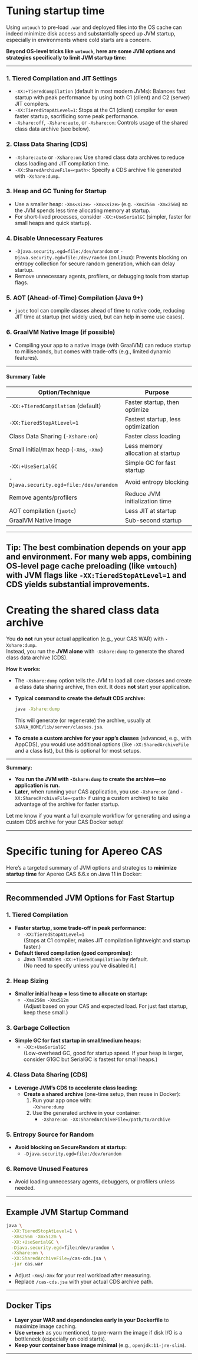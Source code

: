 # Tuning startup time
Using `vmtouch` to pre-load `.war` and deployed files into the OS cache can indeed minimize disk access and substantially speed up JVM startup, especially in environments where cold starts are a concern.

**Beyond OS-level tricks like `vmtouch`, here are some JVM options and strategies specifically to limit JVM startup time:**

---

### 1. **Tiered Compilation and JIT Settings**
- `-XX:+TieredCompilation` (default in most modern JVMs): Balances fast startup with peak performance by using both C1 (client) and C2 (server) JIT compilers.
- `-XX:TieredStopAtLevel=1`: Stops at the C1 (client) compiler for even faster startup, sacrificing some peak performance.
- `-Xshare:off`, `-Xshare:auto`, or `-Xshare:on`: Controls usage of the shared class data archive (see below).

### 2. **Class Data Sharing (CDS)**
- `-Xshare:auto` or `-Xshare:on`: Use shared class data archives to reduce class loading and JIT compilation time.
- `-XX:SharedArchiveFile=<path>`: Specify a CDS archive file generated with `-Xshare:dump`.

### 3. **Heap and GC Tuning for Startup**
- Use a smaller heap: `-Xms<size> -Xmx<size>` (e.g. `-Xms256m -Xmx256m`) so the JVM spends less time allocating memory at startup.
- For short-lived processes, consider `-XX:+UseSerialGC` (simpler, faster for small heaps and quick startup).

### 4. **Disable Unnecessary Features**
- `-Djava.security.egd=file:/dev/urandom` or `-Djava.security.egd=file:/dev/random` (on Linux): Prevents blocking on entropy collection for secure random generation, which can delay startup.
- Remove unnecessary agents, profilers, or debugging tools from startup flags.

### 5. **AOT (Ahead-of-Time) Compilation (Java 9+)**
- `jaotc` tool can compile classes ahead of time to native code, reducing JIT time at startup (not widely used, but can help in some use cases).

### 6. **GraalVM Native Image** (if possible)
- Compiling your app to a native image (with GraalVM) can reduce startup to milliseconds, but comes with trade-offs (e.g., limited dynamic features).

---

#### **Summary Table**

| Option/Technique                               | Purpose                              |
|------------------------------------------------|--------------------------------------|
| `-XX:+TieredCompilation` (default)             | Faster startup, then optimize        |
| `-XX:TieredStopAtLevel=1`                      | Fastest startup, less optimization   |
| Class Data Sharing (`-Xshare:on`)              | Faster class loading                 |
| Small initial/max heap (`-Xms`, `-Xmx`)        | Less memory allocation at startup    |
| `-XX:+UseSerialGC`                             | Simple GC for fast startup           |
| `-Djava.security.egd=file:/dev/urandom`        | Avoid entropy blocking               |
| Remove agents/profilers                        | Reduce JVM initialization time       |
| AOT compilation (`jaotc`)                      | Less JIT at startup                  |
| GraalVM Native Image                           | Sub-second startup                   |

---

**Tip:** The best combination depends on your app and environment. For many web apps, combining OS-level page cache preloading (like `vmtouch`) with JVM flags like `-XX:TieredStopAtLevel=1` and CDS yields substantial improvements.
----

# Creating the shared class data archive
You **do not** run your actual application (e.g., your CAS WAR) with `-Xshare:dump`.  
Instead, you run the **JVM alone** with `-Xshare:dump` to generate the shared class data archive (CDS).

**How it works:**

- The `-Xshare:dump` option tells the JVM to load all core classes and create a class data sharing archive, then exit. It does **not** start your application.

- **Typical command to create the default CDS archive:**
  ```sh
  java -Xshare:dump
  ```
  This will generate (or regenerate) the archive, usually at `$JAVA_HOME/lib/server/classes.jsa`.

- **To create a custom archive for your app’s classes** (advanced, e.g., with AppCDS), you would use additional options (like `-XX:SharedArchiveFile` and a class list), but this is optional for most setups.

---

**Summary:**  
- **You run the JVM with `-Xshare:dump` to create the archive—no application is run.**
- **Later**, when running your CAS application, you use `-Xshare:on` (and `-XX:SharedArchiveFile=<path>` if using a custom archive) to take advantage of the archive for faster startup.

Let me know if you want a full example workflow for generating and using a custom CDS archive for your CAS Docker setup!

----
# Specific tuning for Apereo CAS
Here’s a targeted summary of JVM options and strategies to **minimize startup time** for Apereo CAS 6.6.x on Java 11 in Docker:

---

## Recommended JVM Options for Fast Startup

### 1. **Tiered Compilation**
- **Faster startup, some trade-off in peak performance:**
  - `-XX:TieredStopAtLevel=1`  
    (Stops at C1 compiler, makes JIT compilation lightweight and startup faster.)
- **Default tiered compilation (good compromise):**
  - Java 11 enables `-XX:+TieredCompilation` by default.  
    (No need to specify unless you’ve disabled it.)

### 2. **Heap Sizing**
- **Smaller initial heap = less time to allocate on startup:**
  - `-Xms256m -Xmx512m`  
    (Adjust based on your CAS and expected load. For just fast startup, keep these small.)

### 3. **Garbage Collection**
- **Simple GC for fast startup in small/medium heaps:**
  - `-XX:+UseSerialGC`  
    (Low-overhead GC, good for startup speed. If your heap is larger, consider G1GC but SerialGC is fastest for small heaps.)

### 4. **Class Data Sharing (CDS)**
- **Leverage JVM’s CDS to accelerate class loading:**
  - **Create a shared archive** (one-time setup, then reuse in Docker):
    1. Run your app once with:  
       `-Xshare:dump`
    2. Use the generated archive in your container:
       - `-Xshare:on -XX:SharedArchiveFile=/path/to/archive`

### 5. **Entropy Source for Random**
- **Avoid blocking on SecureRandom at startup:**
  - `-Djava.security.egd=file:/dev/urandom`

### 6. **Remove Unused Features**
- Avoid loading unnecessary agents, debuggers, or profilers unless needed.

---

## Example JVM Startup Command

```sh
java \
  -XX:TieredStopAtLevel=1 \
  -Xms256m -Xmx512m \
  -XX:+UseSerialGC \
  -Djava.security.egd=file:/dev/urandom \
  -Xshare:on \
  -XX:SharedArchiveFile=/cas-cds.jsa \
  -jar cas.war
```

- Adjust `-Xms`/`-Xmx` for your real workload after measuring.
- Replace `/cas-cds.jsa` with your actual CDS archive path.

---

## Docker Tips

- **Layer your WAR and dependencies early in your Dockerfile** to maximize image caching.
- **Use `vmtouch`** as you mentioned, to pre-warm the image if disk I/O is a bottleneck (especially on cold starts).
- **Keep your container base image minimal** (e.g., `openjdk:11-jre-slim`).

---
